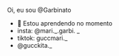 
Oi, eu sou @Garbinato

- 🌱 Estou aprendendo no momento
- insta: @mari._.garbi. _
- tiktok: guccmari._
- @gucckita._
